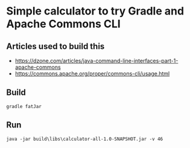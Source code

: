 # Simple calculator to try Gradle and Apache Commons CLI

## Articles used to build this

* https://dzone.com/articles/java-command-line-interfaces-part-1-apache-commons
* https://commons.apache.org/proper/commons-cli/usage.html
 
## Build

``gradle fatJar``

## Run

``java -jar build\libs\calculator-all-1.0-SNAPSHOT.jar -v 46``